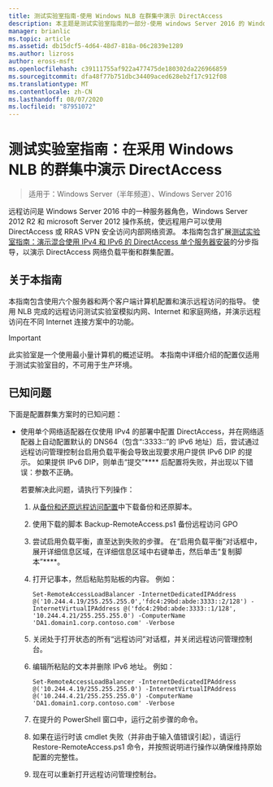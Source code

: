 ```yaml
---
title: 测试实验室指南-使用 Windows NLB 在群集中演示 DirectAccess
description: 本主题是测试实验室指南的一部分-使用 windows Server 2016 的 Windows NLB 在群集中演示 DirectAccess
manager: brianlic
ms.topic: article
ms.assetid: db15dcf5-4d64-48d7-818a-06c2839e1289
ms.author: lizross
author: eross-msft
ms.openlocfilehash: c39111755af922a477475de180302da226966859
ms.sourcegitcommit: dfa48f77b751dbc34409aced628eb2f17c912f08
ms.translationtype: MT
ms.contentlocale: zh-CN
ms.lasthandoff: 08/07/2020
ms.locfileid: "87951072"
---
```

# <a name="test-lab-guide-demonstrate-directaccess-in-a-cluster-with-windows-nlb"></a>测试实验室指南：在采用 Windows NLB 的群集中演示 DirectAccess

>适用于：Windows Server（半年频道）、Windows Server 2016

远程访问是 Windows Server 2016 中的一种服务器角色，Windows Server 2012 R2 和 microsoft Server 2012 操作系统，使远程用户可以使用 DirectAccess 或 RRAS VPN 安全访问内部网络资源。 本指南包含扩展[测试实验室指南：演示混合使用 IPv4 和 IPv6 的 DirectAccess 单个服务器安装](https://go.microsoft.com/fwlink/p/?LinkId=237004)的分步指导，以演示 DirectAccess 网络负载平衡和群集配置。

## <a name="about-this-guide"></a>关于本指南
本指南包含使用六个服务器和两个客户端计算机配置和演示远程访问的指导。 使用 NLB 完成的远程访问测试实验室模拟内网、Internet 和家庭网络，并演示远程访问在不同 Internet 连接方案中的功能。

> [!IMPORTANT]
> 此实验室是一个使用最小量计算机的概述证明。 本指南中详细介绍的配置仅适用于测试实验室目的，不可用于生产环境。

## <a name="known-issues"></a><a name="KnownIssues"></a>已知问题
下面是配置群集方案时的已知问题：

-   使用单个网络适配器在仅使用 IPv4 的部署中配置 DirectAccess，并在网络适配器上自动配置默认的 DNS64（包含“:3333::”的 IPv6 地址）后，尝试通过远程访问管理控制台启用负载平衡会导致出现要求用户提供 IPv6 DIP 的提示。 如果提供 IPv6 DIP，则单击“提交”**** 后配置将失败，并出现以下错误：参数不正确。

    若要解决此问题，请执行下列操作：

    1.  从[备份和还原远程访问配置](https://gallery.technet.microsoft.com/Back-up-and-Restore-Remote-e157e6a6)中下载备份和还原脚本。

    2.  使用下载的脚本 Backup-RemoteAccess.ps1 备份远程访问 GPO

    3.  尝试启用负载平衡，直至达到失败的步骤。 在“启用负载平衡”对话框中，展开详细信息区域，在详细信息区域中右键单击，然后单击“复制脚本”****。

    4.  打开记事本，然后粘贴剪贴板的内容。 例如：

        ```
        Set-RemoteAccessLoadBalancer -InternetDedicatedIPAddress @('10.244.4.19/255.255.255.0','fdc4:29bd:abde:3333::2/128') -InternetVirtualIPAddress @('fdc4:29bd:abde:3333::1/128', '10.244.4.21/255.255.255.0') -ComputerName 'DA1.domain1.corp.contoso.com' -Verbose
        ```

    5.  关闭处于打开状态的所有“远程访问”对话框，并关闭远程访问管理控制台。

    6.  编辑所粘贴的文本并删除 IPv6 地址。 例如：

        ```
        Set-RemoteAccessLoadBalancer -InternetDedicatedIPAddress @('10.244.4.19/255.255.255.0') -InternetVirtualIPAddress @('10.244.4.21/255.255.255.0') -ComputerName 'DA1.domain1.corp.contoso.com' -Verbose
        ```

    7.  在提升的 PowerShell 窗口中，运行之前步骤的命令。

    8.  如果在运行时该 cmdlet 失败（并非由于输入值错误引起），请运行 Restore-RemoteAccess.ps1 命令，并按照说明进行操作以确保维持原始配置的完整性。

    9. 现在可以重新打开远程访问管理控制台。



